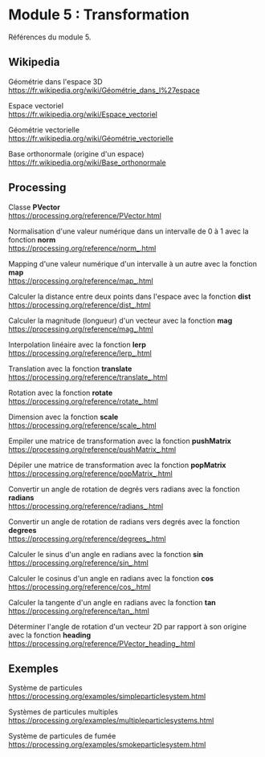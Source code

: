 # Module 5 : Transformation

Références du module 5.

## Wikipedia

Géométrie dans l'espace 3D  
https://fr.wikipedia.org/wiki/Géométrie_dans_l%27espace

Espace vectoriel  
https://fr.wikipedia.org/wiki/Espace_vectoriel

Géométrie vectorielle  
https://fr.wikipedia.org/wiki/Géométrie_vectorielle

Base orthonormale (origine d'un espace)  
https://fr.wikipedia.org/wiki/Base_orthonormale

## Processing

Classe **PVector**  
https://processing.org/reference/PVector.html

Normalisation d'une valeur numérique dans un intervalle de 0 à 1 avec la fonction **norm**  
https://processing.org/reference/norm_.html

Mapping d'une valeur numérique d'un intervalle à un autre avec la fonction **map**  
https://processing.org/reference/map_.html

Calculer la distance entre deux points dans l'espace avec la fonction **dist**  
https://processing.org/reference/dist_.html

Calculer la magnitude (longueur) d'un vecteur avec la fonction **mag**  
https://processing.org/reference/mag_.html

Interpolation linéaire avec la fonction **lerp**  
https://processing.org/reference/lerp_.html

Translation avec la fonction **translate**  
https://processing.org/reference/translate_.html

Rotation avec la fonction **rotate**  
https://processing.org/reference/rotate_.html

Dimension avec la fonction **scale**  
https://processing.org/reference/scale_.html

Empiler une matrice de transformation avec la fonction **pushMatrix**  
https://processing.org/reference/pushMatrix_.html

Dépiler une matrice de transformation avec la fonction **popMatrix**  
https://processing.org/reference/popMatrix_.html

Convertir un angle de rotation de degrés vers radians avec la fonction **radians**  
https://processing.org/reference/radians_.html

Convertir un angle de rotation de radians vers degrés avec la fonction **degrees**  
https://processing.org/reference/degrees_.html

Calculer le sinus d'un angle en radians avec la fonction **sin**  
https://processing.org/reference/sin_.html

Calculer le cosinus d'un angle en radians avec la fonction **cos**  
https://processing.org/reference/cos_.html

Calculer la tangente d'un angle en radians avec la fonction **tan**  
https://processing.org/reference/tan_.html

Déterminer l'angle de rotation d'un vecteur 2D par rapport à son origine avec la fonction **heading**  
https://processing.org/reference/PVector_heading_.html

## Exemples

Système de particules  
https://processing.org/examples/simpleparticlesystem.html

Systèmes de particules multiples  
https://processing.org/examples/multipleparticlesystems.html

Système de particules de fumée  
https://processing.org/examples/smokeparticlesystem.html
